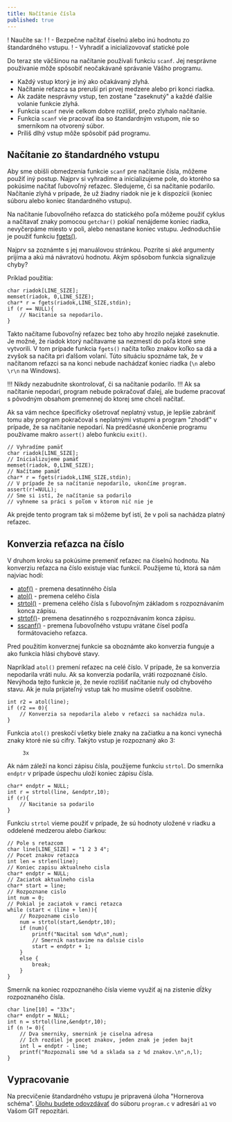 ```yaml
---
title: Načítanie čísla
published: true
---
```


! Naučíte sa:
!
! - Bezpečne načítať číselnú alebo inú hodnotu zo štandardného vstupu.
! - Vyhradiť a inicializovovať statické pole

Do teraz ste väčšinou na načítanie používali funkciu `scanf`. Jej nesprávne použivanie môže spôsobiť neočakávané správanie Vášho programu. 

- Každý vstup ktorý je iný ako očakávaný zlyhá.
- Načítanie reťazca sa preruší pri prvej medzere alebo pri konci riadka.
- Ak zadáte nesprávny vstup, ten zostane "zaseknutý" a každé ďalšie volanie funkcie zlyhá.
- Funkcia `scanf` nevie celkom dobre rozlíšiť, prečo zlyhalo načítanie.
- Funkcia `scanf` vie pracovať iba so štandardným vstupom, nie so smerníkom na otvorený  súbor. 
- Príliš dlhý vstup môže spôsobiť pád programu.

## Načítanie zo štandardného vstupu

Aby sme obišli obmedzenia funkcie `scanf` pre načítanie čísla, môžeme použiť iný postup. Najprv si vyhradíme a inicializujeme pole, do ktorého sa pokúsime načítať ľubovoľný reťazec.
Sledujeme, či sa načítanie podarilo. Načítanie zlyhá v prípade, že už žiadny riadok nie je k dispozícii (koniec súboru alebo koniec štandardného vstupu).

Na načítanie ľubovoľného reťazca do statického poľa môžeme použiť cyklus a načítavať znaky pomocou `getchar()` pokiaľ nenájdeme koniec riadka, nevyčerpáme miesto v poli, alebo nenastane koniec vstupu.
Jednoduchšie je použiť funkciu [fgets()](https://www.cplusplus.com/reference/cstdio/fgets/). 

Najprv sa zoznámte  s jej manuálovou stránkou. Pozrite si aké argumenty prijíma a akú má návratovú hodnotu. Akým spôsobom funkcia signalizuje chyby?

Príklad použitia:

```
char riadok[LINE_SIZE];
memset(riadok, 0,LINE_SIZE);
char* r = fgets(riadok,LINE_SIZE,stdin);
if (r == NULL){
    // Nacitanie sa nepodarilo.
}
```

Takto načítame ľubovoľný reťazec bez toho aby hrozilo nejaké zaseknutie. 
Je možné, že riadok ktorý načítavame sa nezmestí do poľa ktoré sme vytvorili. V tom prípade funkcia `fgets()` načíta toľko znakov koľko sa dá a zvyšok sa načíta pri ďalšom volaní. Túto situáciu spoznáme tak, že v načítanom reťazci sa na konci nebude nachádzať koniec riadka (`\n` alebo `\r\n` na Windows).


!!! Nikdy nezabudnite skontrolovať, či sa načítanie podarilo.
!!! Ak sa načítanie nepodarí, program nebude pokračovať ďalej, ale budeme pracovať s pôvodným obsahom premennej do ktorej sme chceli načítať.

Ak sa vám nechce špecificky ošetrovať neplatný vstup, je lepšie zabrániť tomu aby program pokračoval s neplatnými vstupmi a program "zhodiť" v prípade, že sa načítanie nepodarí. Na predčasné ukončenie programu používame makro `assert()` alebo funkciu `exit()`.

```
// Vyhradíme pamäť
char riadok[LINE_SIZE];
// Inicializujeme pamäť
memset(riadok, 0,LINE_SIZE);
// Načítame pamäť
char* r = fgets(riadok,LINE_SIZE,stdin);
// V prípade že sa načítanie nepodarilo, ukončíme program.
assert(r!=NULL);
// Sme si istí, že načítanie sa podarilo 
// vyhneme sa práci s poľom v ktorom nič nie je
```

Ak prejde tento program tak si môžeme byť istí, že v poli sa nachádza platný reťazec.

## Konverzia reťazca na číslo

V druhom kroku sa pokúsime premeniť reťazec na číselnú hodnotu.
Na konverziu reťazca na číslo existuje viac funkcií. Použijeme tú, ktorá sa nám najviac hodí:

- [atof()](https://www.cplusplus.com/reference/cstdlib/atof/) - premena desatinného čísla
- [atol()](https://www.cplusplus.com/reference/cstdlib/atol/) - premena celého čísla
- [strtol()](https://www.cplusplus.com/reference/cstdlib/strtol/) - premena  celého čísla s ľubovoľným základom s rozpoznávaním konca zápisu.
- [strtof()](https://www.cplusplus.com/reference/cstdlib/strtof/)- premena desatinného  s rozpoznávaním konca zápisu.
- [sscanf()](https://www.cplusplus.com/reference/cstdio/sscanf/) - premena ľubovoľného vstupu vrátane čísel podľa formátovacieho reťazca.

Pred použitím konverznej funkcie sa oboznámte ako konverzia funguje a ako funkcia hlási chybové stavy.

Napríklad `atol()` premení reťazec na celé číslo. V prípade, že sa konverzia nepodarila vráti nulu. Ak sa konverzia podarila, vráti rozpoznané číslo. 
Nevýhoda tejto funkcie je, že nevie rozlíšiť načítanie nuly od chybového stavu. Ak je nula prijateľný vstup tak ho musíme ošetriť osobitne.

```
int r2 = atol(line);
if (r2 == 0){
    // Konverzia sa nepodarila alebo v reťazci sa nachádza nula.
}
```

Funkcia `atol()` preskočí všetky biele znaky na začiatku a na konci vynechá znaky ktoré nie sú cifry.
Takýto vstup je rozpoznaný ako 3:

         3x

Ak nám záleží na konci zápisu čísla, použijeme funkciu `strtol`. Do smerníka `endptr` v prípade úspechu uloží koniec zápisu čísla.

```
char* endptr = NULL;
int r = strtol(line, &endptr,10);
if (r){
    // Nacitanie sa podarilo
}
```

Funkciu `strtol` vieme použiť v prípade, že sú hodnoty uložené v riadku a oddelené medzerou alebo čiarkou:

```
// Pole s retazcom
char line[LINE_SIZE] = "1 2 3 4";
// Pocet znakov retazca
int len = strlen(line);
// Koniec zapisu aktualneho cisla
char* endptr = NULL;
// Zaciatok aktualneho cisla
char* start = line;
// Rozpoznane cislo
int num = 0;
// Pokial je zaciatok v ramci retazca
while (start < (line + len)){
    // Rozpozname cislo
    num = strtol(start,&endptr,10);
    if (num){
        printf("Nacital som %d\n",num);
        // Smernik nastavime na dalsie cislo
        start = endptr + 1;
    }
    else {
        break;
    }
}

```

Smerník na koniec rozpoznaného čísla vieme využiť aj na zistenie dĺžky rozpoznaného čísla.

```
char line[10] = "33x";
char* endptr = NULL;
int n = strtol(line,&endptr,10);
if (n != 0){
    // Dva smerniky, smernink je ciselna adresa
    // Ich rozdiel je pocet znakov, jeden znak je jeden bajt
    int l = endptr - line;
    printf("Rozpoznali sme %d a sklada sa z %d znakov.\n",n,l);
}
```

## Vypracovanie

Na precvičenie štandardného vstupu je pripravená úloha "Hornerova schéma".
[Úlohu budete odovzdávať](https://traktor.kemt.fei.tuke.sk/#/submit/145) do súboru `program.c` v adresári `a1`  vo Vašom GIT repozitári.

